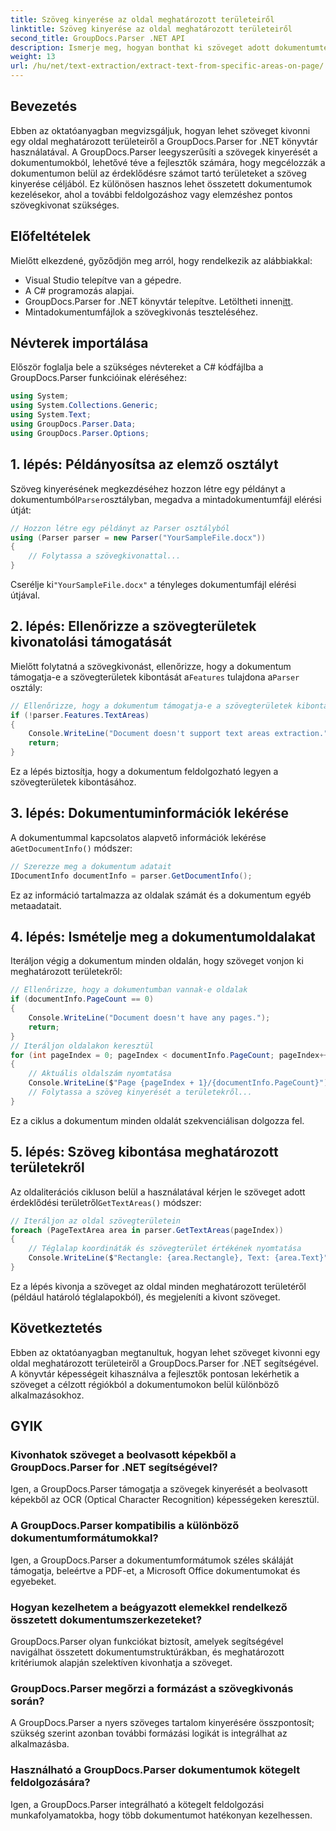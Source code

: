 ```yaml
---
title: Szöveg kinyerése az oldal meghatározott területeiről
linktitle: Szöveg kinyerése az oldal meghatározott területeiről
second_title: GroupDocs.Parser .NET API
description: Ismerje meg, hogyan bonthat ki szöveget adott dokumentumterületekről a GroupDocs.Parser for .NET segítségével. Célzott és precíz szövegkivonás az alkalmazásokhoz.
weight: 13
url: /hu/net/text-extraction/extract-text-from-specific-areas-on-page/
---
```

## Bevezetés
Ebben az oktatóanyagban megvizsgáljuk, hogyan lehet szöveget kivonni egy oldal meghatározott területeiről a GroupDocs.Parser for .NET könyvtár használatával. A GroupDocs.Parser leegyszerűsíti a szövegek kinyerését a dokumentumokból, lehetővé téve a fejlesztők számára, hogy megcélozzák a dokumentumon belül az érdeklődésre számot tartó területeket a szöveg kinyerése céljából. Ez különösen hasznos lehet összetett dokumentumok kezelésekor, ahol a további feldolgozáshoz vagy elemzéshez pontos szövegkivonat szükséges.
## Előfeltételek
Mielőtt elkezdené, győződjön meg arról, hogy rendelkezik az alábbiakkal:
- Visual Studio telepítve van a gépedre.
- A C# programozás alapjai.
-  GroupDocs.Parser for .NET könyvtár telepítve. Letöltheti innen[itt](https://releases.groupdocs.com/parser/net/).
- Mintadokumentumfájlok a szövegkivonás teszteléséhez.
## Névterek importálása
Először foglalja bele a szükséges névtereket a C# kódfájlba a GroupDocs.Parser funkcióinak eléréséhez:
```csharp
using System;
using System.Collections.Generic;
using System.Text;
using GroupDocs.Parser.Data;
using GroupDocs.Parser.Options;
```
## 1. lépés: Példányosítsa az elemző osztályt
 Szöveg kinyerésének megkezdéséhez hozzon létre egy példányt a dokumentumból`Parser`osztályban, megadva a mintadokumentumfájl elérési útját:
```csharp
// Hozzon létre egy példányt az Parser osztályból
using (Parser parser = new Parser("YourSampleFile.docx"))
{
    // Folytassa a szövegkivonattal...
}
```
 Cserélje ki`"YourSampleFile.docx"` a tényleges dokumentumfájl elérési útjával.
## 2. lépés: Ellenőrizze a szövegterületek kivonatolási támogatását
 Mielőtt folytatná a szövegkivonást, ellenőrizze, hogy a dokumentum támogatja-e a szövegterületek kibontását a`Features` tulajdona a`Parser` osztály:
```csharp
// Ellenőrizze, hogy a dokumentum támogatja-e a szövegterületek kibontását
if (!parser.Features.TextAreas)
{
    Console.WriteLine("Document doesn't support text areas extraction.");
    return;
}
```
Ez a lépés biztosítja, hogy a dokumentum feldolgozható legyen a szövegterületek kibontásához.
## 3. lépés: Dokumentuminformációk lekérése
 A dokumentummal kapcsolatos alapvető információk lekérése a`GetDocumentInfo()` módszer:
```csharp
// Szerezze meg a dokumentum adatait
IDocumentInfo documentInfo = parser.GetDocumentInfo();
```
Ez az információ tartalmazza az oldalak számát és a dokumentum egyéb metaadatait.
## 4. lépés: Ismételje meg a dokumentumoldalakat
Iteráljon végig a dokumentum minden oldalán, hogy szöveget vonjon ki meghatározott területekről:
```csharp
// Ellenőrizze, hogy a dokumentumban vannak-e oldalak
if (documentInfo.PageCount == 0)
{
    Console.WriteLine("Document doesn't have any pages.");
    return;
}
// Iteráljon oldalakon keresztül
for (int pageIndex = 0; pageIndex < documentInfo.PageCount; pageIndex++)
{
    // Aktuális oldalszám nyomtatása
    Console.WriteLine($"Page {pageIndex + 1}/{documentInfo.PageCount}");
    // Folytassa a szöveg kinyerését a területekről...
}
```
Ez a ciklus a dokumentum minden oldalát szekvenciálisan dolgozza fel.
## 5. lépés: Szöveg kibontása meghatározott területekről
Az oldaliterációs cikluson belül a használatával kérjen le szöveget adott érdeklődési területről`GetTextAreas()` módszer:
```csharp
// Iteráljon az oldal szövegterületein
foreach (PageTextArea area in parser.GetTextAreas(pageIndex))
{
    // Téglalap koordináták és szövegterület értékének nyomtatása
    Console.WriteLine($"Rectangle: {area.Rectangle}, Text: {area.Text}");
}
```
Ez a lépés kivonja a szöveget az oldal minden meghatározott területéről (például határoló téglalapokból), és megjeleníti a kivont szöveget.
## Következtetés
Ebben az oktatóanyagban megtanultuk, hogyan lehet szöveget kivonni egy oldal meghatározott területeiről a GroupDocs.Parser for .NET segítségével. A könyvtár képességeit kihasználva a fejlesztők pontosan lekérhetik a szöveget a célzott régiókból a dokumentumokon belül különböző alkalmazásokhoz.

## GYIK
### Kivonhatok szöveget a beolvasott képekből a GroupDocs.Parser for .NET segítségével?
Igen, a GroupDocs.Parser támogatja a szövegek kinyerését a beolvasott képekből az OCR (Optical Character Recognition) képességeken keresztül.
### A GroupDocs.Parser kompatibilis a különböző dokumentumformátumokkal?
Igen, a GroupDocs.Parser a dokumentumformátumok széles skáláját támogatja, beleértve a PDF-et, a Microsoft Office dokumentumokat és egyebeket.
### Hogyan kezelhetem a beágyazott elemekkel rendelkező összetett dokumentumszerkezeteket?
GroupDocs.Parser olyan funkciókat biztosít, amelyek segítségével navigálhat összetett dokumentumstruktúrákban, és meghatározott kritériumok alapján szelektíven kivonhatja a szöveget.
### GroupDocs.Parser megőrzi a formázást a szövegkivonás során?
A GroupDocs.Parser a nyers szöveges tartalom kinyerésére összpontosít; szükség szerint azonban további formázási logikát is integrálhat az alkalmazásba.
### Használható a GroupDocs.Parser dokumentumok kötegelt feldolgozására?
Igen, a GroupDocs.Parser integrálható a kötegelt feldolgozási munkafolyamatokba, hogy több dokumentumot hatékonyan kezelhessen.